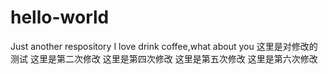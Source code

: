 # hello-world
Just another respository
I love drink coffee,what about you
这里是对修改的测试
这里是第二次修改
这里是第四次修改
这里是第五次修改
这里是第六次修改
